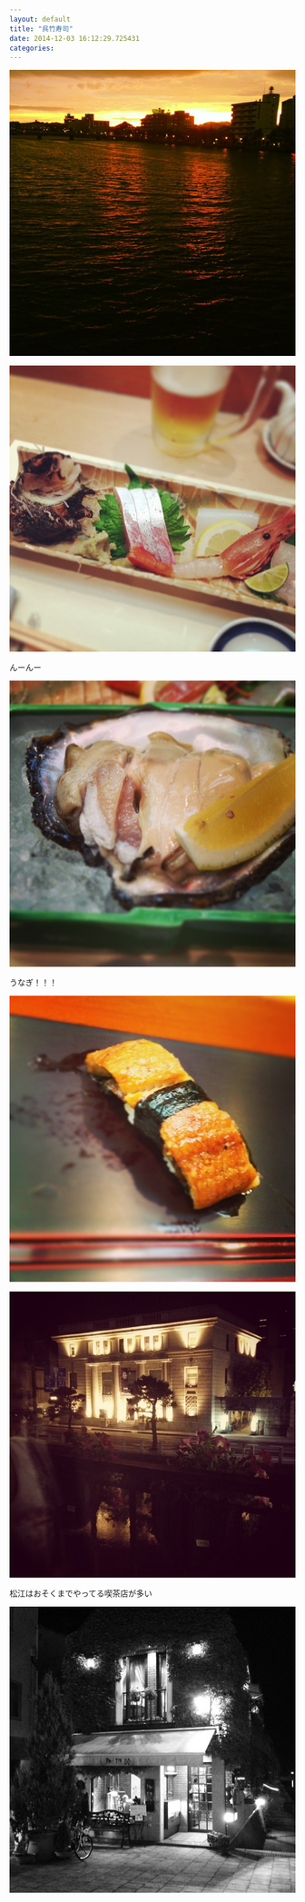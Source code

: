 ```yaml
---
layout: default
title: "呉竹寿司"
date: 2014-12-03 16:12:29.725431
categories: 
---
```


![](/assets/images/201407/10543568_1451466471779353_1020353640_n.jpg)

![](/assets/images/201407/10523595_927538417275817_689058152_n.jpg)

んーんー

![んーんー](/assets/images/201407/10499279_296919163821599_197030560_n.jpg)

うなぎ！！！

![うなぎ！！！](/assets/images/201407/10549899_266378346899544_1550156019_n.jpg)

![](/assets/images/201407/10549781_662125360523134_456302366_n.jpg)

松江はおそくまでやってる喫茶店が多い

![松江はおそくまでやってる喫茶店が多い](/assets/images/201407/10554062_1530132247215271_1883657386_n.jpg)


